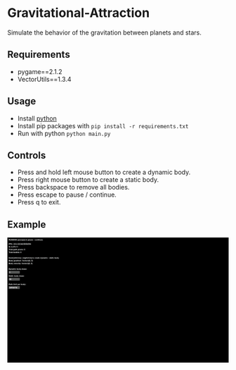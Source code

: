 # Gravitational-Attraction
Simulate the behavior of the gravitation between planets and stars.

## Requirements
* pygame==2.1.2
* VectorUtils==1.3.4

## Usage
* Install [python](https://www.python.org/downloads/)
* Install pip packages with ```pip install -r requirements.txt```
* Run with python ```python main.py```

## Controls
* Press and hold left mouse button to create a dynamic body.
* Press right mouse button to create a static body.
* Press backspace to remove all bodies.
* Press escape to pause / continue.
* Press q to exit.

## Example
![Alt text](https://raw.githubusercontent.com/Monkvy/Gravitational-Attraction/main/Example.gif)
